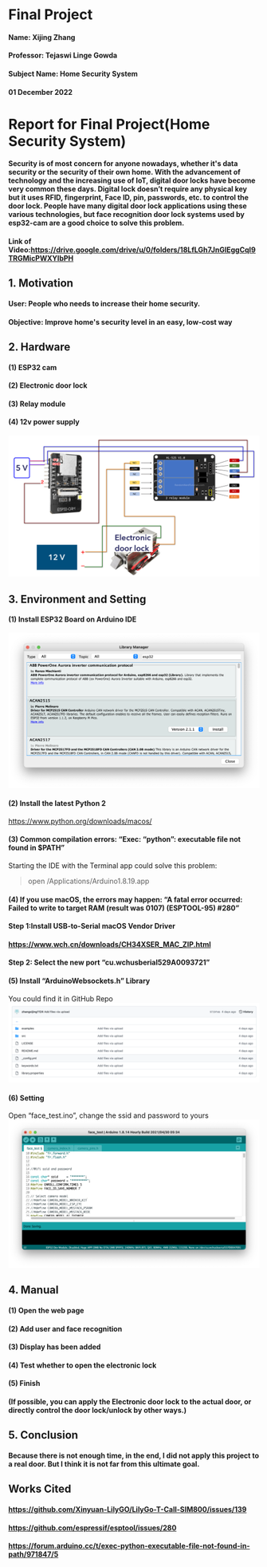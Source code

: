 # Final Project
#### Name: Xijing Zhang
#### Professor: Tejaswi Linge Gowda
#### Subject Name: Home Security System
#### 01 December 2022

# Report for Final Project(Home Security System)

#### Security is of most concern for anyone nowadays, whether it's data security or the security of their own home. With the advancement of technology and the increasing use of IoT, digital door locks have become very common these days. Digital lock doesn’t require any physical key but it uses RFID, fingerprint, Face ID, pin, passwords, etc. to control the door lock. People have many digital door lock applications using these various technologies, but face recognition door lock systems used by esp32-cam are a good choice to solve this problem.

#### Link of Video:https://drive.google.com/drive/u/0/folders/18LfLGh7JnGlEggCqI9TRGMicPWXYIbPH

## 1. Motivation
#### User: People who needs to increase their home security.
#### Objective: Improve home's security level in an easy, low-cost way

## 2. Hardware
#### (1) ESP32 cam
#### (2) Electronic door lock
#### (3) Relay module 
#### (4) 12v power supply
![alt text](https://github.com/zhangxijing1124/AME494-598Fall2022/blob/main/Final%20Project/Picture.jpg)

## 3. Environment and Setting
#### (1) Install ESP32 Board on Arduino IDE
![alt text](https://github.com/zhangxijing1124/AME494-598Fall2022/blob/main/Final%20Project/Picture/Screen%20Shot%202022-12-05%20at%201.08.34%20AM.png)
#### (2) Install the latest Python 2
https://www.python.org/downloads/macos/

#### (3) Common compilation errors: “Exec: “python”: executable file not found in $PATH”
Starting the IDE with the Terminal app could solve this problem:
> open /Applications/Arduino1.8.19.app
#### (4) If you use macOS, the errors may happen: “A fatal error occurred: Failed to write to target RAM (result was 0107) (ESPTOOL-95) #280”
#### Step 1:Install USB-to-Serial macOS Vendor Driver
#### https://www.wch.cn/downloads/CH34XSER_MAC_ZIP.html
#### Step 2: Select the new port “cu.wchusberial529A0093721”

#### (5) Install “ArduinoWebsockets.h” Library
You could find it in GitHub Repo
![alt text](https://github.com/zhangxijing1124/AME494-598Fall2022/blob/main/Final%20Project/Picture/WechatIMG970.png)

#### (6) Setting
Open “face_test.ino”, change the ssid and password to yours
![alt text](https://github.com/zhangxijing1124/AME494-598Fall2022/blob/main/Final%20Project/Picture/Screen%20Shot%202022-12-05%20at%201.28.46%20AM.png)

## 4. Manual
#### (1) Open the web page
#### (2) Add user and face recognition
#### (3) Display has been added
#### (4) Test whether to open the electronic lock
#### (5) Finish
#### (If possible, you can apply the Electronic door lock to the actual door, or directly control the door lock/unlock by other ways.)

## 5. Conclusion
#### Because there is not enough time, in the end, I did not apply this project to a real door. But I think it is not far from this ultimate goal.

## Works Cited
#### https://github.com/Xinyuan-LilyGO/LilyGo-T-Call-SIM800/issues/139
#### https://github.com/espressif/esptool/issues/280
#### https://forum.arduino.cc/t/exec-python-executable-file-not-found-in-path/971847/5
